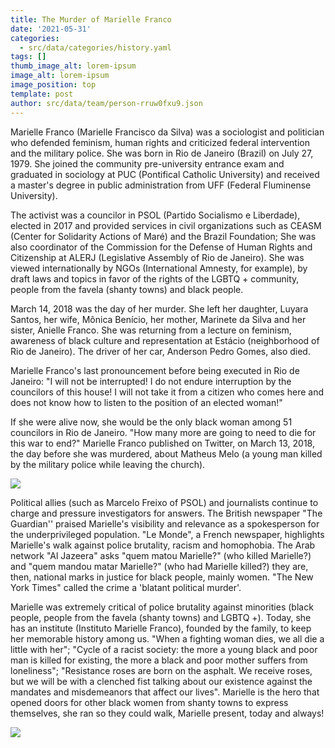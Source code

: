```yaml
---
title: The Murder of Marielle Franco
date: '2021-05-31'
categories:
  - src/data/categories/history.yaml
tags: []
thumb_image_alt: lorem-ipsum
image_alt: lorem-ipsum
image_position: top
template: post
author: src/data/team/person-rruw0fxu9.json
---
```

Marielle Franco (Marielle Francisco da Silva) was a sociologist and politician who defended feminism, human rights and criticized federal intervention and the military police. She was born in Rio de Janeiro (Brazil) on July 27, 1979. She joined the community pre-university entrance exam and graduated in sociology at PUC (Pontifical Catholic University) and received a master's degree in public administration from UFF (Federal Fluminense University).

The activist was a councilor in PSOL (Partido Socialismo e Liberdade), elected in 2017 and provided services in civil organizations such as CEASM (Center for Solidarity Actions of Maré) and the Brazil Foundation; She was also coordinator of the Commission for the Defense of Human Rights and Citizenship at ALERJ (Legislative Assembly of Rio de Janeiro). She was viewed internationally by NGOs (International Amnesty, for example), by draft laws and topics in favor of the rights of the LGBTQ + community, people from the favela (shanty towns) and black people.

March 14, 2018 was the day of her murder. She left her daughter, Luyara Santos, her wife, Mônica Benício, her mother, Marinete da Silva and her sister, Anielle Franco. She was returning from a lecture on feminism, awareness of black culture and representation at Estácio (neighborhood of Rio de Janeiro). The driver of her car, Anderson Pedro Gomes, also died.

Marielle Franco's last pronouncement before being executed in Rio de Janeiro: "I will not be interrupted! I do not endure interruption by the councilors of this house! I will not take it from a citizen who comes here and does not know how to listen to the position of an elected woman!"

If she were alive now, she would be the only black woman among 51 councilors in Rio de Janeiro. "How many more are going to need to die for this war to end?" Marielle Franco published on Twitter, on March 13, 2018, the day before she was murdered, about Matheus Melo (a young man killed by the military police while leaving the church).

![](https://lh6.googleusercontent.com/K_CVYNKpbRT_NA4ZoqPnXhD-A1ToFb4-kpVPvKB96dkD_wgR5oMssCROZoms0O6TTAIN3ZLN5RjpBhUz5gpx8fLM7GsYd6Vw6UUY8Vh4mbFNivoBvIMuBdwbg5QUa6Dxs17c7izp)

Political allies (such as Marcelo Freixo of PSOL) and journalists continue to charge and pressure investigators for answers. The British newspaper "The Guardian'' praised Marielle's visibility and relevance as a spokesperson for the underprivileged population. "Le Monde", a French newspaper, highlights Marielle's walk against police brutality, racism and homophobia. The Arab network "Al Jazeera" asks "quem matou Marielle?" (who killed Marielle?) and "quem mandou matar Marielle?" (who had Marielle killed?) they are, then, national marks in justice for black people, mainly women. "The New York Times" called the crime a 'blatant political murder'.

Marielle was extremely critical of police brutality against minorities (black people, people from the favela (shanty towns) and LGBTQ +). Today, she has an institute (Instituto Marielle Franco), founded by the family, to keep her memorable history among us. "When a fighting woman dies, we all die a little with her"; "Cycle of a racist society: the more a young black and poor man is killed for existing, the more a black and poor mother suffers from loneliness"; "Resistance roses are born on the asphalt. We receive roses, but we will be with a clenched fist talking about our existence against the mandates and misdemeanors that affect our lives". Marielle is the hero that opened doors for other black women from shanty towns to express themselves, she ran so they could walk, Marielle present, today and always!

![](https://lh4.googleusercontent.com/4mOrCoki2v5hvkKJ3\_taiZ231nbmdAvinmPGBCXI6cPnJcz32hBgaBaBdnEglrBKgL2d5NWoSHtCl9Dvw2qDe5Hy5uSJn409fKEhUvJxU1lNO-etjN9rHzuk_HPSTlad8zRtbW2N)
